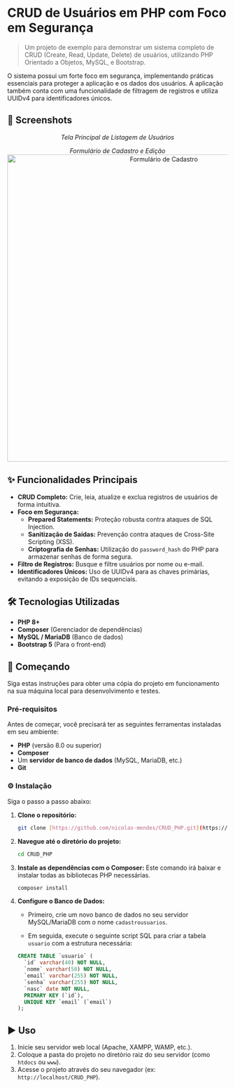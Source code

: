 # CRUD de Usuários em PHP com Foco em Segurança

> Um projeto de exemplo para demonstrar um sistema completo de CRUD (Create, Read, Update, Delete) de usuários, utilizando PHP Orientado a Objetos, MySQL, e Bootstrap.

O sistema possui um forte foco em segurança, implementando práticas essenciais para proteger a aplicação e os dados dos usuários. A aplicação também conta com uma funcionalidade de filtragem de registros e utiliza UUIDv4 para identificadores únicos.

## 📸 Screenshots

<p align="center">
  <em>Tela Principal de Listagem de Usuários</em>
  <br>
  <img [![imagem-2025-08-16-174903785.png](https://i.postimg.cc/sxqKzqbZ/imagem-2025-08-16-174903785.png)](https://postimg.cc/bS01HCyz) />
</p>

<p align="center">
  <em>Formulário de Cadastro e Edição</em>
  <br>
  <img src="URL_DA_SUA_IMAGEM_AQUI.png" alt="Formulário de Cadastro" width="700"/>
</p>

## ✨ Funcionalidades Principais

* **CRUD Completo:** Crie, leia, atualize e exclua registros de usuários de forma intuitiva.
* **Foco em Segurança:**
    * **Prepared Statements:** Proteção robusta contra ataques de SQL Injection.
    * **Sanitização de Saídas:** Prevenção contra ataques de Cross-Site Scripting (XSS).
    * **Criptografia de Senhas:** Utilização do `password_hash` do PHP para armazenar senhas de forma segura.
* **Filtro de Registros:** Busque e filtre usuários por nome ou e-mail.
* **Identificadores Únicos:** Uso de UUIDv4 para as chaves primárias, evitando a exposição de IDs sequenciais.

## 🛠️ Tecnologias Utilizadas

* **PHP 8+**
* **Composer** (Gerenciador de dependências)
* **MySQL / MariaDB** (Banco de dados)
* **Bootstrap 5** (Para o front-end)

## 🚀 Começando

Siga estas instruções para obter uma cópia do projeto em funcionamento na sua máquina local para desenvolvimento e testes.

### Pré-requisitos

Antes de começar, você precisará ter as seguintes ferramentas instaladas em seu ambiente:

* **PHP** (versão 8.0 ou superior)
* **Composer**
* Um **servidor de banco de dados** (MySQL, MariaDB, etc.)
* **Git**

### ⚙️ Instalação

Siga o passo a passo abaixo:

1.  **Clone o repositório:**
    ```bash
    git clone [https://github.com/nicolas-mendes/CRUD_PHP.git](https://github.com/nicolas-mendes/CRUD_PHP.git)
    ```

2.  **Navegue até o diretório do projeto:**
    ```bash
    cd CRUD_PHP
    ```

3.  **Instale as dependências com o Composer:**
    Este comando irá baixar e instalar todas as bibliotecas PHP necessárias.
    ```bash
    composer install
    ```

4.  **Configure o Banco de Dados:**

    * Primeiro, crie um novo banco de dados no seu servidor MySQL/MariaDB com o nome `cadastrousuarios`.

    * Em seguida, execute o seguinte script SQL para criar a tabela `usuario` com a estrutura necessária:

    ```sql
    CREATE TABLE `usuario` (
      `id` varchar(40) NOT NULL,
      `nome` varchar(50) NOT NULL,
      `email` varchar(255) NOT NULL,
      `senha` varchar(255) NOT NULL,
      `nasc` date NOT NULL,
      PRIMARY KEY (`id`),
      UNIQUE KEY `email` (`email`)
    );
    ```

## ▶️ Uso

1.  Inicie seu servidor web local (Apache, XAMPP, WAMP, etc.).
2.  Coloque a pasta do projeto no diretório raiz do seu servidor (como `htdocs` ou `www`).
3.  Acesse o projeto através do seu navegador (ex: `http://localhost/CRUD_PHP`).

